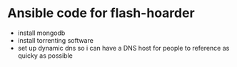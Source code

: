 # Ansible code for flash-hoarder

- install mongodb
- install torrenting software 
- set up dynamic dns so i can have a DNS host for people to reference as quicky
as possible
